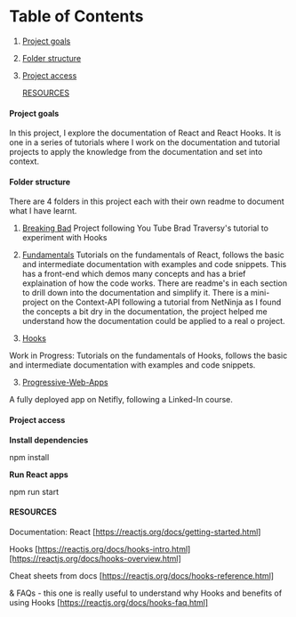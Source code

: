 # Table of Contents

1. [Project goals](#Project-goals)
2. [Folder structure](#Folder-structure)
3. [Project access](#Project-access)

   [RESOURCES](#Resources)

#### Project goals

In this project, I explore the documentation of React and React Hooks. It is one in a series of tutorials where I work on the documentation and tutorial projects to apply the knowledge from the documentation and set into context.

#### Folder structure

There are 4 folders in this project each with their own readme to document what I have learnt.

1. [Breaking Bad](https://github.com/SumiSastri/react-basics-to-hooks/tree/master/breaking-bad)
   Project following You Tube Brad Traversy's tutorial to experiment with Hooks

2. [Fundamentals](https://github.com/SumiSastri/react-basics-to-hooks/tree/master/fundamentals)
   Tutorials on the fundamentals of React, follows the basic and intermediate documentation with examples and code snippets. This has a front-end which demos many concepts and has a brief explaination of how the code works. There are readme's in each section to drill down into the documentation and simplify it. There is a mini-project on the Context-API following a tutorial from NetNinja as I found the concepts a bit dry in the documentation, the project helped me understand how the documentation could be applied to a real o project.

3. [Hooks](https://github.com/SumiSastri/react-basics-to-hooks/tree/master/hooks)

Work in Progress: Tutorials on the fundamentals of Hooks, follows the basic and intermediate documentation with examples and code snippets.

3. [Progressive-Web-Apps]()

A fully deployed app on Netifly, following a Linked-In course.

#### Project access

**Install dependencies**

npm install

**Run React apps**

npm run start

#### RESOURCES

Documentation:
React
[https://reactjs.org/docs/getting-started.html]

Hooks
[https://reactjs.org/docs/hooks-intro.html][https://reactjs.org/docs/hooks-overview.html]

Cheat sheets from docs
[https://reactjs.org/docs/hooks-reference.html]

& FAQs - this one is really useful to understand why Hooks and benefits of using Hooks
[https://reactjs.org/docs/hooks-faq.html]
